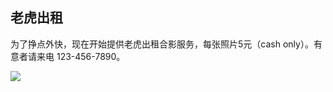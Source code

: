 ## 老虎出租

为了挣点外快，现在开始提供老虎出租合影服务，每张照片5元（cash only）。有意者请来电 123-456-7890。

![](http://upload-images.jianshu.io/upload_images/68562-98872cd22bb84c91.JPG?imageMogr2/auto-orient/strip%7CimageView2/2/w/300)
